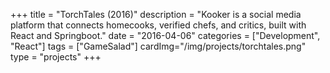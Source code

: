 +++
title = "TorchTales (2016)"
description = "Kooker is a social media platform that connects homecooks, verified chefs, and critics, built with React and Springboot."
date = "2016-04-06"
categories = ["Development", "React"]
tags = ["GameSalad"]
cardImg="/img/projects/torchtales.png"
type = "projects"
+++